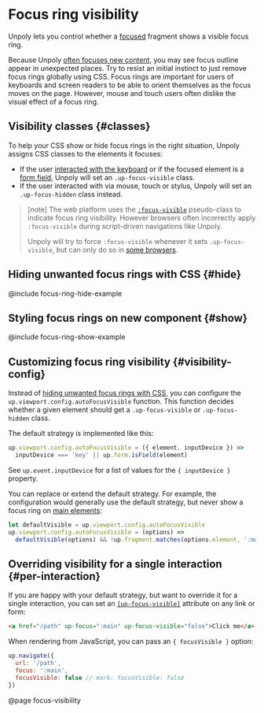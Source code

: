 Focus ring visibility
=====================

Unpoly lets you control whether a [focused](/focus) fragment shows a visible focus ring.

Because Unpoly [often focuses new content](/focus#default-strategy), you may see focus outline appear in unexpected places.
Try to resist an initial instinct to just remove focus rings globally using CSS.
Focus rings are important for users of keyboards and screen readers to be able to orient themselves
as the focus moves on the page. However, mouse and touch users often dislike the visual effect of a focus ring.


Visibility classes {#classes}
------------------

To help your CSS show or hide focus rings in the right situation, Unpoly assigns CSS classes
to the elements it focuses:

- If the user [interacted with the keyboard](/up.event.inputDevice) or if the focused element is a [form field](/up.form.config#config.fieldSelectors), Unpoly will set
  an `.up-focus-visible` class. 
- If the user interacted with
  via mouse, touch or stylus, Unpoly will set an `.up-focus-hidden` class instead.

> [note]
> The web platform uses the [`:focus-visible`](https://developer.mozilla.org/en-US/docs/Web/CSS/:focus-visible)
> pseudo-class to indicate focus ring visibility.
> However browsers often incorrectly apply `:focus-visible` during script-driven navigations like Unpoly.
> 
> Unpoly will try to force `:focus-visible` whenever it sets `.up-focus-visible`, but can only do so 
> in [some browsers](https://caniuse.com/mdn-api_htmlelement_focus_options_focusvisible_parameter).


## Hiding unwanted focus rings with CSS {#hide}

@include focus-ring-hide-example


## Styling focus rings on new component {#show}

@include focus-ring-show-example


Customizing focus ring visibility {#visibility-config}
---------------------------------

Instead of [hiding unwanted focus rings with CSS](#hide), you can configure the `up.viewport.config.autoFocusVisible` function.
This function decides whether a given element should get a `.up-focus-visible` or `.up-focus-hidden` class.

The default strategy is implemented like this:

```js
up.viewport.config.autoFocusVisible = ({ element, inputDevice }) =>
  inputDevice === 'key' || up.form.isField(element)
```

See `up.event.inputDevice` for a list of values for the `{ inputDevice }` property.

You can replace or extend the default strategy. For example, the configuration would generally use the default strategy, but never show a focus ring on [main elements](/main):

```js
let defaultVisible = up.viewport.config.autoFocusVisible
up.viewport.config.autoFocusVisible = (options) =>
  defaultVisible(options) && !up.fragment.matches(options.element, ':main')
```

## Overriding visibility for a single interaction {#per-interaction}

If you are happy with your default strategy, but want to override it for a single interaction, you can set an [`[up-focus-visible]`](/up-follow#up-focus-visible) attribute on any link or form:

```html
<a href="/path" up-focus=":main" up-focus-visible="false">Click me</a> <!-- mark: up-focus-visible="false" -->
```

When rendering from JavaScript, you can pass an `{ focusVisible }` option:

```js
up.navigate({
  url: '/path',
  focus: ':main', 
  focusVisible: false // mark: focusVisible: false
})
```


@page focus-visibility
